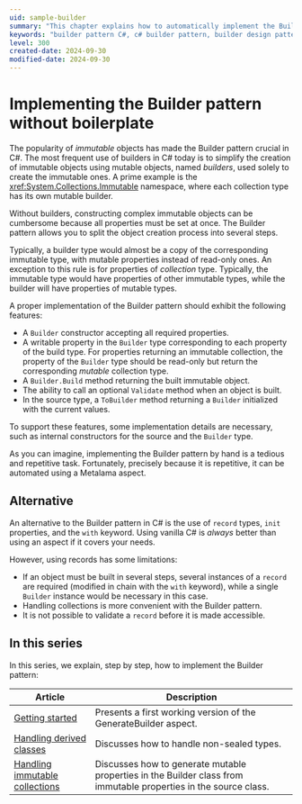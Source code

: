 ```yaml
---
uid: sample-builder
summary: "This chapter explains how to automatically implement the Builder pattern in C# using Metalama."
keywords: "builder pattern C#, c# builder pattern, builder design pattern C#"
level: 300
created-date: 2024-09-30
modified-date: 2024-09-30
---
```


# Implementing the Builder pattern without boilerplate

The popularity of _immutable_ objects has made the Builder pattern crucial in C#. The most frequent use of builders in C# today is to simplify the creation of immutable objects using mutable objects, named _builders_, used solely to create the immutable ones. A prime example is the <xref:System.Collections.Immutable> namespace, where each collection type has its own mutable builder.

Without builders, constructing complex immutable objects can be cumbersome because all properties must be set at once. The Builder pattern allows you to split the object creation process into several steps.

Typically, a builder type would almost be a copy of the corresponding immutable type, with mutable properties instead of read-only ones. An exception to this rule is for properties of _collection_ type. Typically, the immutable type would have properties of other immutable types, while the builder will have properties of mutable types.

A proper implementation of the Builder pattern should exhibit the following features:

* A `Builder` constructor accepting all required properties.
* A writable property in the `Builder` type corresponding to each property of the build type. For properties returning an immutable collection, the property of the `Builder` type should be read-only but return the corresponding _mutable_ collection type.
* A `Builder.Build` method returning the built immutable object.
* The ability to call an optional `Validate` method when an object is built.
* In the source type, a `ToBuilder` method returning a `Builder` initialized with the current values.

To support these features, some implementation details are necessary, such as internal constructors for the source and the `Builder` type.

As you can imagine, implementing the Builder pattern by hand is a tedious and repetitive task. Fortunately, precisely because it is repetitive, it can be automated using a Metalama aspect.

## Alternative

An alternative to the Builder pattern in C# is the use of `record` types, `init` properties, and the `with` keyword. Using vanilla C# is _always_ better than using an aspect if it covers your needs.

However, using records has some limitations:

* If an object must be built in several steps, several instances of a `record` are required (modified in chain with the `with` keyword), while a single `Builder` instance would be necessary in this case.
* Handling collections is more convenient with the Builder pattern.
* It is not possible to validate a `record` before it is made accessible.


## In this series

In this series, we explain, step by step, how to implement the Builder pattern:

| Article | Description |
| ------- | ----------- |
| [Getting started](builder-1/README.md) | Presents a first working version of the GenerateBuilder aspect. |
| [Handling derived classes](builder-2/README.md) | Discusses how to handle non-sealed types. |
| [Handling immutable collections](builder-3/README.md) | Discusses how to generate mutable properties in the Builder class from immutable properties in the source class. |
